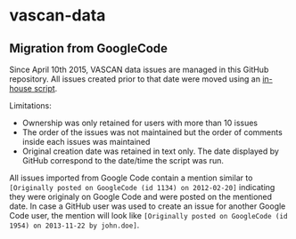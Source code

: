 # vascan-data


## Migration from GoogleCode
Since April 10th 2015, VASCAN data issues are managed in this GitHub repository. All issues created prior to that date were moved using an [in-house script](https://github.com/Canadensys/vascan-data-googlecode-to-github).

Limitations:
 * Ownership was only retained for users with more than 10 issues
 * The order of the issues was not maintained but the order of comments inside each issues was maintained
 * Original creation date was retained in text only. The date displayed by GitHub correspond to the date/time the script was run.

All issues imported from Google Code contain a mention similar to `[Originally posted on GoogleCode (id 1134) on 2012-02-20]` 
indicating they were originaly on Google Code and were posted on the mentioned date. In case a GitHub user was used to create an issue for another Google Code user, the mention will look like `[Originally posted on GoogleCode (id 1954) on 2013-11-22 by john.doe]`.


